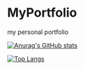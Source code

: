 # MyPortfolio
my personal portfolio

[![Anurag's GitHub stats](https://github-readme-stats.vercel.app/api?username=SVA2021&count_private=true&show_icons=true&include_all_commits=true&theme=dark)](https://github.com/SVA2021/github-readme-stats)

[![Top Langs](https://github-readme-stats.vercel.app/api/top-langs/?username=SVA2021)](https://github.com/SVA2021/github-readme-stats)

